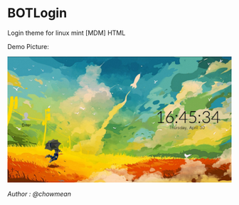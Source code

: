 # BOTLogin
Login theme for linux mint [MDM] HTML


Demo Picture:

![BOTLOGIN](https://raw.githubusercontent.com/chowmean/BOTLogin/master/screen.png)



_Author : @chowmean_
